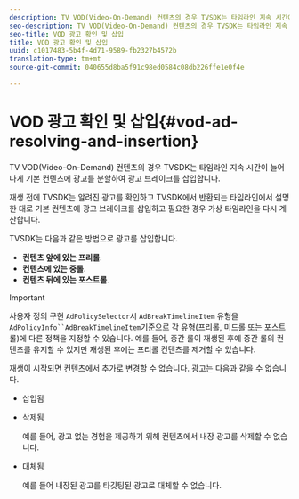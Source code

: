 ```yaml
---
description: TV VOD(Video-On-Demand) 컨텐츠의 경우 TVSDK는 타임라인 지속 시간이 늘어나게 기본 컨텐츠에 광고를 분할하여 광고 브레이크를 삽입합니다.
seo-description: TV VOD(Video-On-Demand) 컨텐츠의 경우 TVSDK는 타임라인 지속 시간이 늘어나게 기본 컨텐츠에 광고를 분할하여 광고 브레이크를 삽입합니다.
seo-title: VOD 광고 확인 및 삽입
title: VOD 광고 확인 및 삽입
uuid: c1017483-5b4f-4d71-9589-fb2327b4572b
translation-type: tm+mt
source-git-commit: 040655d8ba5f91c98ed0584c08db226ffe1e0f4e

---
```



# VOD 광고 확인 및 삽입{#vod-ad-resolving-and-insertion}

TV VOD(Video-On-Demand) 컨텐츠의 경우 TVSDK는 타임라인 지속 시간이 늘어나게 기본 컨텐츠에 광고를 분할하여 광고 브레이크를 삽입합니다.

재생 전에 TVSDK는 알려진 광고를 확인하고 TVSDK에서 반환되는 타임라인에서 설명한 대로 기본 컨텐츠에 광고 브레이크를 삽입하고 필요한 경우 가상 타임라인을 다시 계산합니다.

TVSDK는 다음과 같은 방법으로 광고를 삽입합니다.

* **컨텐츠 앞에 있는 프리롤**.
* **컨텐츠에 있는 중롤**.
* **컨텐츠 뒤에 있는 포스트롤**.

>[!IMPORTANT]
>
>사용자 정의 구현 `AdPolicySelector`시 `AdBreakTimelineItem` 유형을 `AdPolicyInfo``AdBreakTimelineItem`기준으로 각 유형(프리롤, 미드롤 또는 포스트롤)에 다른 정책을 지정할 수 있습니다. 예를 들어, 중간 롤이 재생된 후에 중간 롤의 컨텐츠를 유지할 수 있지만 재생된 후에는 프리롤 컨텐츠를 제거할 수 있습니다.

재생이 시작되면 컨텐츠에서 추가로 변경할 수 없습니다. 광고는 다음과 같을 수 없습니다.

* 삽입됨
* 삭제됨

   예를 들어, 광고 없는 경험을 제공하기 위해 컨텐츠에서 내장 광고를 삭제할 수 없습니다.
* 대체됨

   예를 들어 내장된 광고를 타깃팅된 광고로 대체할 수 없습니다.

